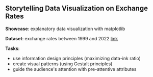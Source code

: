 ## Storytelling Data Visualization on Exchange Rates ##

**Showcase**: explanatory data visualization with matplotlib

__Dataset__: exchange rates between 1999 and 2022 [link](https://www.kaggle.com/lsind18/euro-exchange-daily-rates-19992020)

__Tasks__:
- use information design principles (maximizing data-ink ratio)
- create visual patterns (using Gestalt principles)
- guide the audience's attention with pre-attentive attributes

